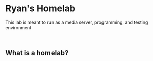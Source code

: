 <h1>Ryan's Homelab</h1>
<p> This lab is meant to run as a media server, programming, and testing environment </p>
<br>

<h2>What is a homelab? </h2> 

